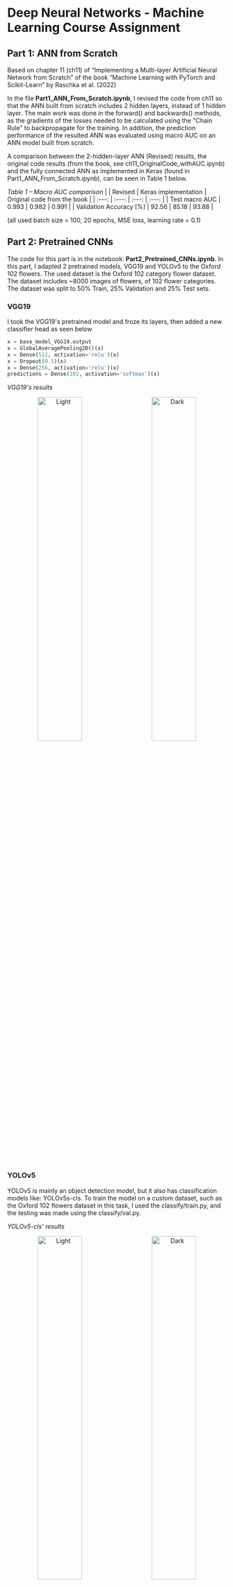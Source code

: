 # Deep Neural Networks - Machine Learning Course Assignment

## Part 1: ANN from Scratch
Based on chapter 11 (ch11) of “Implementing a Multi-layer Artificial Neural Network from Scratch” of the book “Machine Learning with PyTorch and Scikit-Learn” by Raschka et al. (2022)

In the file **Part1_ANN_From_Scratch.ipynb**, I revised the code from ch11 so that the ANN built from scratch includes 2 hidden layers, instead of 1 hidden layer. 
The main work was done in the forward() and backwards() methods, as the gradients of the losses needed to be calculated using the "Chain Rule" to backpropagate for the training.
In addition, the prediction performance of the resulted ANN was evaluated using macro AUC on an ANN model built from scratch.

A comparison between the 2-hidden-layer ANN (Revised) results, the original code results (from the book, see ch11_OriginalCode_withAUC.ipynb) and the fully connected ANN as implemented in Keras (found in Part1_ANN_From_Scratch.ipynb), can be seen in Table 1 below. 

*Table 1 – Macro AUC comparison*
|      | Revised | Keras implementation |	Original code from the book |
| :---: | :---: | :---: | :---: |
| Test macro AUC |	0.993 |	0.982 |	0.991 |
| Validation Accuracy [%]	| 92.56 |	85.18 |	93.88 |

(all used batch size = 100, 20 epochs, MSE loss, learning rate = 0.1)


## Part 2: Pretrained CNNs
The code for this part is in the notebook: **Part2_Pretrained_CNNs.ipynb**.
In this part, I adapted 2 pretrained models, VGG19 and YOLOv5 to the Oxford 102 flowers.
The used dataset is the Oxford 102 category flower dataset. The dataset includes ~8000 images of flowers, of 102 flower categories.
The dataset was split to 50% Train, 25% Validation and 25% Test sets.

### VGG19 
I took the VGG19's pretrained model and froze its layers, then added a new classifier head as seen below
```Python
x = base_model_VGG19.output
x = GlobalAveragePooling2D()(x)
x = Dense(512, activation='relu')(x)
x = Dropout(0.5)(x)
x = Dense(256, activation='relu')(x)
predictions = Dense(102, activation='softmax')(x)
```

*VGG19's results*
<p align="center">
  <img alt="Light" src=https://github.com/IdanCGit/Machine-Learning-Course-Ex3/assets/139128502/b6a8a004-7a59-44e5-a5ec-50b417a7ff27 width="45%">
&nbsp; &nbsp; &nbsp; &nbsp;
  <img alt="Dark" src=https://github.com/IdanCGit/Machine-Learning-Course-Ex3/assets/139128502/17b11c67-eed0-467f-9677-1a20aa4eb88f width="45%">
</p>

### YOLOv5
YOLOv5 is mainly an object detection model, but it also has classification models like: YOLOv5s-cls. 
To train the model on a custom dataset, such as the Oxford 102 flowers dataset in this task, I used the classify/train.py, and the testing was made using the classify/val.py.

*YOLOv5-cls' results*
<p align="center">
  <img alt="Light" src=https://github.com/IdanCGit/Machine-Learning-Course-Ex3/assets/139128502/e7fe0a1b-dcb8-4400-a9e9-4ba9e706f5f6 width="45%">
&nbsp; &nbsp; &nbsp; &nbsp;
  <img alt="Dark" src=https://github.com/IdanCGit/Machine-Learning-Course-Ex3/assets/139128502/4e31f7ce-9a78-42c2-addf-d57fb2a77713 width="45%">
</p>

Though, the classification accuracy results were 72.3% using VGG19 with a new classifier head, and 98.1% (top 1) using YOLOv5s-cls model with the training script.
Both could use additional epochs, the YOLOv5s-cls model already has very high accuracy, but VGG19's loss and accuracy graph seem to will decrease more with additional epochs – though the train time will increase.




